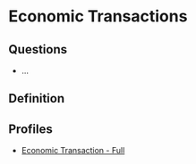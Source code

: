 <head>
  <link href="../style.css" rel="stylesheet">
  <title>SDHSS Micro Profiles</title>
  
</head>


# Economic Transactions

## Questions

- ...


## Definition



## Profiles


* [Economic Transaction - Full](https://ontome.net/profile/257)
